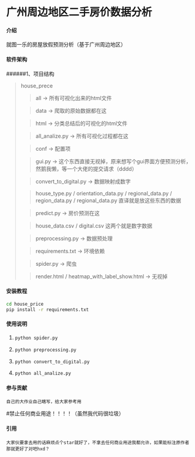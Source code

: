 # 广州周边地区二手房价数据分析

#### 介绍
就图一乐的房屋放假预测分析（基于广州周边地区）

#### 软件架构
######1、项目结构
>house_prece
>> all -> 所有可视化出来的html文件
> 
>> data -> 爬取的原始数据都在这
> 
>> html -> 分类总结后的可视化的html文件
> 
>> all_analize.py -> 所有可视化过程都在这
> 
>> conf -> 配置项
> 
>> gui.py -> 这个东西直接无视掉，原来想写个gui界面方便预测分析，然鹅我懒，等一个大佬的提交请求（dddd）
> 
>> convert_to_digital.py -> 数据映射成数字
>
>> house_type.py / orientation_data.py / regional_data.py / region_data.py / regional_data.py 直译就是放这些东西的数据
>
>> predict.py -> 房价预测在这 
> 
>> house_data.csv / digital.csv 这两个就是数字数据
> 
>> preprocessing.py -> 数据预处理
> 
>> requirements.txt -> 环境依赖
>
>> spider.py -> 爬虫
> 
>> render.html / heatmap_with_label_show.html -> 无视掉

#### 安装教程

~~~Bash
cd house_price
pip install -r requirements.txt
~~~

#### 使用说明

1. ~~~Bash
   python spider.py
   ~~~
2. ~~~Bash
   python preprocessing.py
   ~~~
3. ~~~Bash
   python convert_to_digital.py
   ~~~
4. ~~~Bash
   python all_analize.py
   ~~~
#### 参与贡献
    自己的大作业自己瞎写，给大家参考用
#禁止任何商业用途！！！！（虽然我代码很垃圾）

#### 引用
    大家伙要拿去用的话麻烦点个star就好了，不拿去任何商业用途我都允许，如果能标注原作者那就更好了对吧hxd？
